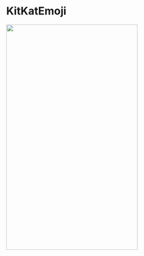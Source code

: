 KitKatEmoji
===========

<img src="https://github.com/chathudan/KitKatEmoji/raw/dev/screens/Android_KitKat_Emojicons.gif" width="350" height="600">


